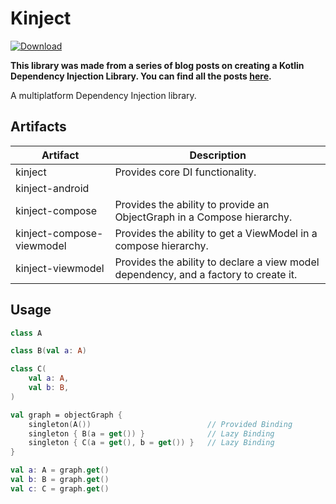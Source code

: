 # Kinject

[![Download](https://img.shields.io/maven-central/v/dev.scottpierce/kinject)](https://central.sonatype.com/artifact/dev.scottpierce/kinject/versions)

**This library was made from a series of blog posts on creating a Kotlin Dependency Injection Library.
You can find all the posts [here](https://scottpierce.dev/categories/making-a-kotlin-dependency-injection-library/).**

A multiplatform Dependency Injection library.

## Artifacts

| Artifact                  | Description                                                                          |
|---------------------------|--------------------------------------------------------------------------------------|
| kinject                   | Provides core DI functionality.                                                      |
| kinject-android           |                                                                                      |
| kinject-compose           | Provides the ability to provide an ObjectGraph in a Compose hierarchy.               |
| kinject-compose-viewmodel | Provides the ability to get a ViewModel in a compose hierarchy.                      |
| kinject-viewmodel         | Provides the ability to declare a view model dependency, and a factory to create it. |


## Usage

```kotlin
class A

class B(val a: A)

class C(
    val a: A,
    val b: B,
)

val graph = objectGraph {
    singleton(A())                          // Provided Binding
    singleton { B(a = get()) }              // Lazy Binding
    singleton { C(a = get(), b = get()) }   // Lazy Binding
}

val a: A = graph.get()
val b: B = graph.get()
val c: C = graph.get()
```
